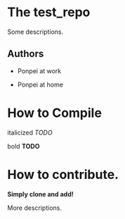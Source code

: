 # The test_repo

Some descriptions.

## Authors
- Ponpei at work
* Ponpei at home

# How to Compile 
italicized _TODO_ 

bold __TODO__ 

# How to contribute.
__Simply clone and add!__

More descriptions.
